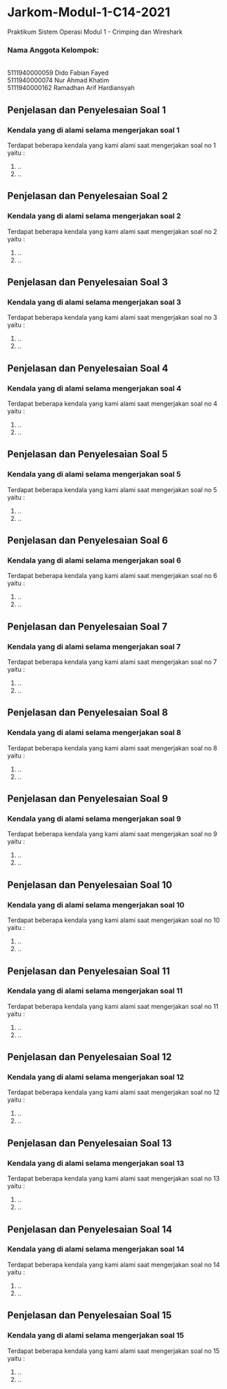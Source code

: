 # Jarkom-Modul-1-C14-2021
Praktikum Sistem Operasi Modul 1 - Crimping dan Wireshark

### Nama Anggota Kelompok:
<br> 5111940000059      Dido Fabian Fayed 
<br> 5111940000074	    Nur Ahmad Khatim 
<br> 5111940000162	    Ramadhan Arif Hardiansyah

## Penjelasan dan Penyelesaian Soal 1

### **Kendala yang di alami selama mengerjakan soal 1**<br>
Terdapat beberapa kendala yang kami alami saat mengerjakan soal no 1 yaitu :
1. ..
2. ..

## Penjelasan dan Penyelesaian Soal 2

### **Kendala yang di alami selama mengerjakan soal 2**<br>
Terdapat beberapa kendala yang kami alami saat mengerjakan soal no 2 yaitu :
1. ..
2. ..

## Penjelasan dan Penyelesaian Soal 3

### **Kendala yang di alami selama mengerjakan soal 3**<br>
Terdapat beberapa kendala yang kami alami saat mengerjakan soal no 3 yaitu :
1. ..
2. ..

## Penjelasan dan Penyelesaian Soal 4

### **Kendala yang di alami selama mengerjakan soal 4**<br>
Terdapat beberapa kendala yang kami alami saat mengerjakan soal no 4 yaitu :
1. ..
2. ..

## Penjelasan dan Penyelesaian Soal 5

### **Kendala yang di alami selama mengerjakan soal 5**<br>
Terdapat beberapa kendala yang kami alami saat mengerjakan soal no 5 yaitu :
1. ..
2. ..

## Penjelasan dan Penyelesaian Soal 6

### **Kendala yang di alami selama mengerjakan soal 6**<br>
Terdapat beberapa kendala yang kami alami saat mengerjakan soal no 6 yaitu :
1. ..
2. ..

## Penjelasan dan Penyelesaian Soal 7

### **Kendala yang di alami selama mengerjakan soal 7**<br>
Terdapat beberapa kendala yang kami alami saat mengerjakan soal no 7 yaitu :
1. ..
2. ..

## Penjelasan dan Penyelesaian Soal 8

### **Kendala yang di alami selama mengerjakan soal 8**<br>
Terdapat beberapa kendala yang kami alami saat mengerjakan soal no 8 yaitu :
1. ..
2. ..

## Penjelasan dan Penyelesaian Soal 9

### **Kendala yang di alami selama mengerjakan soal 9**<br>
Terdapat beberapa kendala yang kami alami saat mengerjakan soal no 9 yaitu :
1. ..
2. ..

## Penjelasan dan Penyelesaian Soal 10

### **Kendala yang di alami selama mengerjakan soal 10**<br>
Terdapat beberapa kendala yang kami alami saat mengerjakan soal no 10 yaitu :
1. ..
2. ..

## Penjelasan dan Penyelesaian Soal 11

### **Kendala yang di alami selama mengerjakan soal 11**<br>
Terdapat beberapa kendala yang kami alami saat mengerjakan soal no 11 yaitu :
1. ..
2. ..

## Penjelasan dan Penyelesaian Soal 12

### **Kendala yang di alami selama mengerjakan soal 12**<br>
Terdapat beberapa kendala yang kami alami saat mengerjakan soal no 12 yaitu :
1. ..
2. ..

## Penjelasan dan Penyelesaian Soal 13

### **Kendala yang di alami selama mengerjakan soal 13**<br>
Terdapat beberapa kendala yang kami alami saat mengerjakan soal no 13 yaitu :
1. ..
2. ..

## Penjelasan dan Penyelesaian Soal 14

### **Kendala yang di alami selama mengerjakan soal 14**<br>
Terdapat beberapa kendala yang kami alami saat mengerjakan soal no 14 yaitu :
1. ..
2. ..

## Penjelasan dan Penyelesaian Soal 15

### **Kendala yang di alami selama mengerjakan soal 15**<br>
Terdapat beberapa kendala yang kami alami saat mengerjakan soal no 15 yaitu :
1. ..
2. ..
